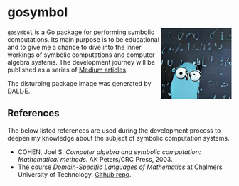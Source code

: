 # gosymbol

<img align="right" width="159px" src="./gopher-doing-maths.jpg">

`gosymbol` is a Go package for performing symbolic computations. Its main purpose is to be educational and to give me a chance to dive into the inner workings of symbolic computations and computer algebra systems. The development journey will be published as a series of [Medium articles](https://medium.com/@victor.w.brun). 

The disturbing package image was generated by [DALL·E](https://huggingface.co/spaces/dalle-mini/dalle-mini).

## References
The below listed references are used during the development process to deepen my knowledge about the subject of symbolic computation systems.
- COHEN, Joel S. *Computer algebra and symbolic computation: Mathematical methods*. AK Peters/CRC Press, 2003.
- The course *Domain-Specific Languages of Mathematics* at Chalmers University of Technology. [Github repo](https://github.com/DSLsofMath/DSLsofMath).
